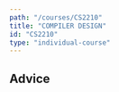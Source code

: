 ```yaml
---
path: "/courses/CS2210"
title: "COMPILER DESIGN"
id: "CS2210"
type: "individual-course"
---
```


## Advice

